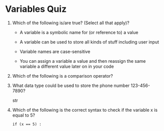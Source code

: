 # Variables Quiz

1. Which of the following is/are true?  (Select all that apply)?

    * A variable is a symbolic name for (or reference to) a value

    * A variable can be used to store all kinds of stuff including user input

    * Variable names are case-sensitive

    * You can assign a variable a value and then reassign the same variable a different value later on in your code

1. Which of the following is a comparison operator?
    >

1. What data type could be used to store the phone number 123-456-7890?

    str

1. Which of the following is the correct syntax to check if the variable x is equal to 5?

    `if (x == 5) :`
